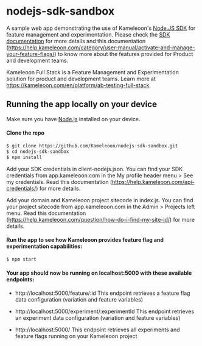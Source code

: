 # nodejs-sdk-sandbox

A sample web app demonstrating the use of Kameleoon's [Node.JS SDK](https://developers.kameleoon.com/nodejs-sdk.html) for feature management and experimentation. Please check the [SDK documentation](https://developers.kameleoon.com/nodejs-sdk.html) for more details and this documentation (https://help.kameleoon.com/category/user-manual/activate-and-manage-your-feature-flags/) to know more about the features provided for Product and development teams.

Kameleoon Full Stack is a Feature Management and Experimentation solution for product and development teams. Learn more at https://kameleoon.com/en/platform/ab-testing-full-stack.

## Running the app locally on your device

Make sure you have [Node.js](http://nodejs.org/) installed on your device.

#### Clone the repo
```sh
$ git clone https://github.com/Kameleoon/nodejs-sdk-sandbox.git
$ cd nodejs-sdk-sandbox
$ npm install
```
Add your SDK credentials in client-nodejs.json. You can find your SDK credentials from app.kameleoon.com in the My profile header menu > See my credentials. Read this documentation (https://help.kameleoon.com/api-credentials/) for more details.

Add your domain and Kameleoon project sitecode in index.js. You can find your project sitecode from app.kameleoon.com in the Admin > Projects left menu. Read this documentation (https://help.kameleoon.com/question/how-do-i-find-my-site-id/) for more details.

#### Run the app to see how Kameleoon provides feature flag and experimentation capabilities:
```sh
$ npm start
```

#### Your app should now be running on localhost:5000 with these available endpoints:
- http://localhost:5000/feature/:id
This endpoint retrieves a feature flag data configuration (variation and feature variables)

- http://localhost:5000/experiment/:experimentId
This endpoint retrieves an experiment data configuration (variation and feature variables)

- http://localhost:5000/
This endpoint retrieves all experiments and feature flags running on your Kameleoon project